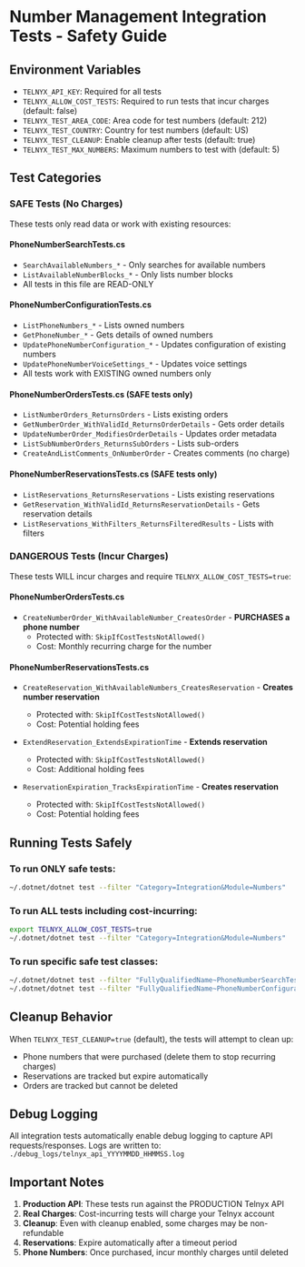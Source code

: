 # Number Management Integration Tests - Safety Guide

## Environment Variables

- `TELNYX_API_KEY`: Required for all tests
- `TELNYX_ALLOW_COST_TESTS`: Required to run tests that incur charges (default: false)
- `TELNYX_TEST_AREA_CODE`: Area code for test numbers (default: 212)
- `TELNYX_TEST_COUNTRY`: Country for test numbers (default: US)
- `TELNYX_TEST_CLEANUP`: Enable cleanup after tests (default: true)
- `TELNYX_TEST_MAX_NUMBERS`: Maximum numbers to test with (default: 5)

## Test Categories

### SAFE Tests (No Charges)
These tests only read data or work with existing resources:

#### PhoneNumberSearchTests.cs
- `SearchAvailableNumbers_*` - Only searches for available numbers
- `ListAvailableNumberBlocks_*` - Only lists number blocks
- All tests in this file are READ-ONLY

#### PhoneNumberConfigurationTests.cs
- `ListPhoneNumbers_*` - Lists owned numbers
- `GetPhoneNumber_*` - Gets details of owned numbers
- `UpdatePhoneNumberConfiguration_*` - Updates configuration of existing numbers
- `UpdatePhoneNumberVoiceSettings_*` - Updates voice settings
- All tests work with EXISTING owned numbers only

#### PhoneNumberOrdersTests.cs (SAFE tests only)
- `ListNumberOrders_ReturnsOrders` - Lists existing orders
- `GetNumberOrder_WithValidId_ReturnsOrderDetails` - Gets order details
- `UpdateNumberOrder_ModifiesOrderDetails` - Updates order metadata
- `ListSubNumberOrders_ReturnsSubOrders` - Lists sub-orders
- `CreateAndListComments_OnNumberOrder` - Creates comments (no charge)

#### PhoneNumberReservationsTests.cs (SAFE tests only)
- `ListReservations_ReturnsReservations` - Lists existing reservations
- `GetReservation_WithValidId_ReturnsReservationDetails` - Gets reservation details
- `ListReservations_WithFilters_ReturnsFilteredResults` - Lists with filters

### DANGEROUS Tests (Incur Charges)
These tests WILL incur charges and require `TELNYX_ALLOW_COST_TESTS=true`:

#### PhoneNumberOrdersTests.cs
- `CreateNumberOrder_WithAvailableNumber_CreatesOrder` - **PURCHASES a phone number**
  - Protected with: `SkipIfCostTestsNotAllowed()`
  - Cost: Monthly recurring charge for the number

#### PhoneNumberReservationsTests.cs
- `CreateReservation_WithAvailableNumbers_CreatesReservation` - **Creates number reservation**
  - Protected with: `SkipIfCostTestsNotAllowed()`
  - Cost: Potential holding fees
  
- `ExtendReservation_ExtendsExpirationTime` - **Extends reservation**
  - Protected with: `SkipIfCostTestsNotAllowed()`
  - Cost: Additional holding fees
  
- `ReservationExpiration_TracksExpirationTime` - **Creates reservation**
  - Protected with: `SkipIfCostTestsNotAllowed()`
  - Cost: Potential holding fees

## Running Tests Safely

### To run ONLY safe tests:
```bash
~/.dotnet/dotnet test --filter "Category=Integration&Module=Numbers" 
```

### To run ALL tests including cost-incurring:
```bash
export TELNYX_ALLOW_COST_TESTS=true
~/.dotnet/dotnet test --filter "Category=Integration&Module=Numbers"
```

### To run specific safe test classes:
```bash
~/.dotnet/dotnet test --filter "FullyQualifiedName~PhoneNumberSearchTests"
~/.dotnet/dotnet test --filter "FullyQualifiedName~PhoneNumberConfigurationTests"
```

## Cleanup Behavior

When `TELNYX_TEST_CLEANUP=true` (default), the tests will attempt to clean up:
- Phone numbers that were purchased (delete them to stop recurring charges)
- Reservations are tracked but expire automatically
- Orders are tracked but cannot be deleted

## Debug Logging

All integration tests automatically enable debug logging to capture API requests/responses.
Logs are written to: `./debug_logs/telnyx_api_YYYYMMDD_HHMMSS.log`

## Important Notes

1. **Production API**: These tests run against the PRODUCTION Telnyx API
2. **Real Charges**: Cost-incurring tests will charge your Telnyx account
3. **Cleanup**: Even with cleanup enabled, some charges may be non-refundable
4. **Reservations**: Expire automatically after a timeout period
5. **Phone Numbers**: Once purchased, incur monthly charges until deleted